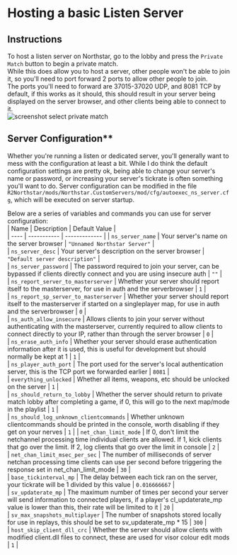 # Hosting a basic Listen Server

## Instructions

To host a listen server on Northstar, go to the lobby and press the `Private Match` button to begin a private match.  
While this does allow you to host a server, other people won't be able to join it, so you'll need to port forward 2 ports to allow other people to join.\
The ports you'll need to forward are 37015-37020 UDP, and 8081 TCP by default, if this works as it should, this should result in your server being displayed on the server browser, and other clients being able to connect to it.\
![screenshot select private match](https://raw.githubusercontent.com/R2Northstar/Northstar/main/wiki/lobbyprivatematch.png)  

## Server Configuration**
Whether you're running a listen or dedicated server, you'll generally want to mess with the configuration at least a bit. While I do think the default configuration settings are pretty ok, being able to change your server's name or password, or increasing your server's tickrate is often something you'll want to do. Server configuration can be modified in the file `R2Northstar/mods/Northstar.CustomServers/mod/cfg/autoexec_ns_server.cfg`, which will be executed on server startup.  
  
Below are a series of variables and commands you can use for server configuration:  
| Name | Description | Default Value |  
| ---- | ----------- | ------------- | 
| `ns_server_name` | Your server's name on the server browser | `"Unnamed Northstar Server"` |  
| `ns_server_desc` | Your server's description on the server browser | `"Default server description"` |  
| `ns_server_password` | The password required to join your server, can be bypassed if clients directly connect and you are using insecure auth | `""` |  
| `ns_report_server_to_masterserver` | Whether your server should report itself to the masterserver, for use in auth and the serverbrowser | `1` |  
| `ns_report_sp_server_to_masterserver` | Whether your server should report itself to the masterserver if started on a singleplayer map, for use in auth and the serverbrowser | `0` |  
| `ns_auth_allow_insecure` | Allows clients to join your server without authenticating with the masterserver, currently required to allow clients to connect directly to your IP, rather than through the server browser | `0` |  
| `ns_erase_auth_info` | Whether your server should erase authentication information after it is used, this is useful for development but should normally be kept at 1 | `1` |  
| `ns_player_auth_port` | The port used for the server's local authentication server, this is the TCP port we forwarded earlier | `8081` |  
| `everything_unlocked` | Whether all items, weapons, etc should be unlocked on the server | `1` |  
| `ns_should_return_to_lobby` | Whether the server should return to private match lobby after completing a game, if 0, this will go to the next map/mode in the playlist | `1` |  
| `ns_should_log_unknown_clientcommands` | Whether unknown clientcommands should be printed in the console, worth disabling if they get on your nerves | `1` |
| `net_chan_limit_mode` | If 0, don't limit the netchannel processing time individual clients are allowed. If 1, kick clients that go over the limit. If 2, log clients that go over the limit in console | `2` |  
| `net_chan_limit_msec_per_sec` | The number of milliseconds of server netchan processing time clients can use per second before triggering the response set in net_chan_limit_mode | `30` |  
| `base_tickinterval_mp` | The delay between each tick ran on the server, your tickrate will be 1 divided by this value | `0.016666667` |  
| `sv_updaterate_mp` | The maximum number of times per second your server will send information to connected players, if a player's cl_updaterate_mp value is lower than this, their rate will be limited to it | `20` |  
| `sv_max_snapshots_multiplayer` | The number of snapshots stored locally for use in replays, this should be set to sv_updaterate_mp * 15 | `300` |  
| `host_skip_client_dll_crc` | Whether the server should allow clients with modified client.dll files to connect, these are used for visor colour edit mods | `1` |
